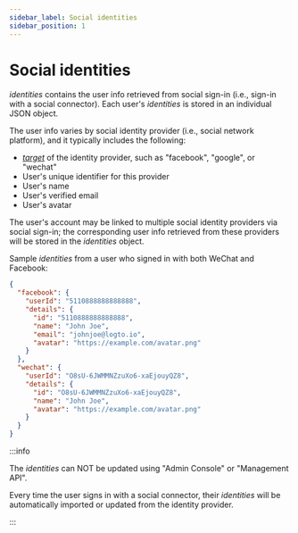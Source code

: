 ```yaml
---
sidebar_label: Social identities
sidebar_position: 1
---
```


<head>
  <link rel="canonical" href="https://docs.logto.io/user-management/user-data/#social-identities" />
</head>

# Social identities

_identities_ contains the user info retrieved from social sign-in
(i.e., sign-in with a social connector).
Each user's _identities_ is stored in an individual JSON object.

The user info varies by social identity provider (i.e., social network platform), and it typically includes the following:

- [_target_](../../../docs/references/connectors/README.mdx#target) of the identity provider, such as "facebook", "google", or "wechat"
- User's unique identifier for this provider
- User's name
- User's verified email
- User's avatar

The user's account may be linked to multiple social identity providers via social sign-in;
the corresponding user info retrieved from these providers will be stored in the _identities_ object.

Sample _identities_ from a user who signed in with both WeChat and Facebook:

```json
{
  "facebook": {
    "userId": "5110888888888888",
    "details": {
      "id": "5110888888888888",
      "name": "John Joe",
      "email": "johnjoe@logto.io",
      "avatar": "https://example.com/avatar.png"
    }
  },
  "wechat": {
    "userId": "O8sU-6JWMMNZzuXo6-xaEjouyQZ8",
    "details": {
      "id": "O8sU-6JWMMNZzuXo6-xaEjouyQZ8",
      "name": "John Joe",
      "avatar": "https://example.com/avatar.png"
    }
  }
}
```

:::info

The _identities_ can NOT be updated using "Admin Console" or "Management API".

Every time the user signs in with a social connector,
their _identities_ will be automatically imported or updated from the identity provider.

:::
